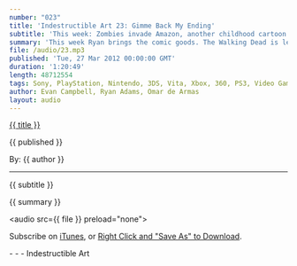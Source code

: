 ```yaml
---
number: "023"
title: 'Indestructible Art 23: Gimme Back My Ending'
subtitle: 'This week: Zombies invade Amazon, another childhood cartoon gets slaughtered by Hollywood, Pit flys again, Journey is still amazing, and the masses rebel again Mass Effect 3'
summary: 'This week Ryan brings the comic goods. The Walking Dead is leading the charts on Amazon.com. Hollywood is killing another one of our childhood memories with Ninja Turtles. Image Comics hits a milestone. “Saga” by Brian K. Vaughn & Fiona Staples is one of Ryan favorite new books and everyone should read it. Evan and Omar mini-review “Kid Icarus Uprising”, “Resident Evil: Operation Raccoon City”, Saints Row 3 DLC “The Trouble with Clones”, and “Journey”. The group discusses what it means when Bioware gives in to fan outrage. Details are given on an upcoming Indestructible Art fan giveaway.'
file: /audio/23.mp3
published: 'Tue, 27 Mar 2012 00:00:00 GMT'
duration: '1:20:49'
length: 48712554
tags: Sony, PlayStation, Nintendo, 3DS, Vita, Xbox, 360, PS3, Video Games, Comics, Comicbooks, Games, Indestructible Art, Marvel, DC, SEN, PSN, Microsoft, Journey, Walking Dead, Kid Icarus, Saga, Resident Evil, Bioware, Mass Effect, Saints Row, Ninja Turtles
author: Evan Campbell, Ryan Adams, Omar de Armas
layout: audio
---
```


<a href="../episodes/{{ number }}.html" class='postTitleLink'><p class='postTitle'>{{ title }}</p></a>
<p class='postPublished'>{{ published }}</p>
<p class='postAuthor'>By: {{ author }}</p>
<hr>
<p class='podcastSummary'>{{ subtitle }}</p>

<p class='podcastSummary'>{{ summary }}</p>

<audio src={{ file }} preload="none"></audio>
<p class='subLinks'>Subscribe on <a href='http://bit.ly/iapodcast'>iTunes</a>, or <a href={{ file }}>Right Click and "Save As" to Download</a>.</p>
- - -
Indestructible Art
